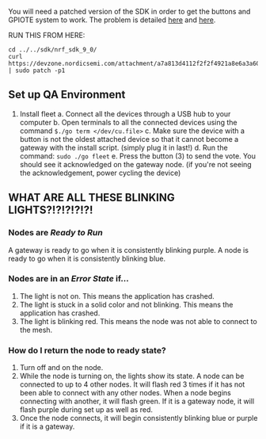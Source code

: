 You will need a patched version of the SDK in order to get the buttons and GPIOTE system to work. The problem is detailed [here](https://devzone.nordicsemi.com/question/47031/button-debouncer-nrf51822/) and [here](https://devzone.nordicsemi.com/question/40670/sdk81-and-sdk-90-app_gpiote-and-nrf_drv_gpiote-conflict/).

RUN THIS FROM HERE:
```
cd ../../sdk/nrf_sdk_9_0/
curl https://devzone.nordicsemi.com/attachment/a7a813d4112f2f2f4921a8e6a3a60b67 | sudo patch -p1
```

## Set up QA Environment
1. Install fleet
    a. Connect all the devices through a USB hub to your computer
    b. Open terminals to all the connected devices using the command `$./go term </dev/cu.file>`
    c. Make sure the device with a button is not the oldest attached device so that it cannot become a gateway with the install script. (simply plug it in last!)
    d. Run the command: `sudo ./go fleet`
    e. Press the button (3) to send the vote. You should see it acknowledged on the gateway node. (if you're not seeing the acknowledgement, power cycling the device)

## WHAT ARE ALL THESE BLINKING LIGHTS?!?!?!?!?!
### Nodes are *Ready to Run*
A gateway is ready to go when it is consistently blinking purple.
A node is ready to go when it is consistently blinking blue.

### Nodes are in an *Error State* if...
1. The light is not on. This means the application has crashed.
2. The light is stuck in a solid color and not blinking. This means the application has crashed.
3. The light is blinking red. This means the node was not able to connect to the mesh.

### How do I return the node to ready state?
1. Turn off and on the node.
2. While the node is turning on, the lights show its state. A node can be connected to up to 4 other nodes. It will flash red 3 times if it has not been able to connect with any other nodes. When a node begins connecting with another, it will flash green. If it is a gateway node, it will flash purple during set up as well as red.
3. Once the node connects, it will begin consistently blinking blue or purple if it is a gateway.
